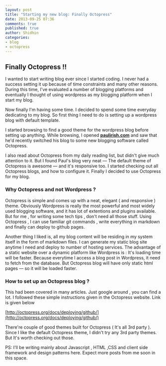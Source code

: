 ```yaml
---
layout: post
title: "Starting my new blog: Finally Octopress"
date: 2013-09-25 07:36
comments: true
published: true
author: Shidhin
categories: 
- blog
- octopress
---
```


## Finally Octopress !!

I wanted to start writing blog ever since I started coding. I never had a success setting it up because of time constraints and many other reasons. During this time, I've evaluated a number of blogging platforms and eventually I thought of using wordpress as my blogging platform when I start my blog.

Now finally I'm having some time. I decided to spend some time everyday dedicating to my blog. So first thing I need to do is setting up a wordpress blog with default template. 

I started browsing to find a good theme for the wordpress blog before setting up anything. While browsing, I opened **[paulirish.com](www.paulirish.com)** and saw that he'd recently switched his blog to some new blogging software called Octopress. 
<!-- more -->
I also read about Octopress from my daily reading list, but didn't give much attention to it. But I found Paul's blog very neat –– The default theme of Octopress is awesome –– and it's responsive too. I started checking out all Octopress blogs, and how to configure it. Finally I decided to use Octopress for my blog.

### Why Octopress and not Wordpress ?

Octopress is simple and comes up with a neat, elegant ( and responsive ) theme. Obviously Wordpress is really the most powerful and most widely used blogging software, and it has lot of extentions and plugins available. But for me , for writing some tech tips , don't need all those stuff. Using Octopress , I can use familiar git commands , write everything in markdown and finally can deploy to github pages.

Another thing I liked is, all my blog content will be residing in my system itself in the form of markdown files. I can generate my static blog site anytime I need and deploy to number of hosting services. The advantage of a static website over a dynamic platform like Wordpress is : It's loading time will be faster. Because everytime I access a blog post in Wordpress, it need to fetch from the database. But Octopress blog will have only static html pages –– so it will be loaded faster.

### How to set up an Octopress blog ?

This had been covered in many articles. Just google around , you can find a lot. I followed these simple instructions given in the Octopress website. Link is given below

[http://octopress.org/docs/deploying/github/](http://octopress.org/docs/deploying/github/)

There're couple of good themes built for Octopress ( It's all 3rd party ). Since I like the default Octopress theme, I didn't try any 3rd party themes. But It's worth checking out those.

PS: I'll be writing mainly about Javascript , HTML ,CSS and client side framework and design patterns here. Expect more posts from me soon in this space.





